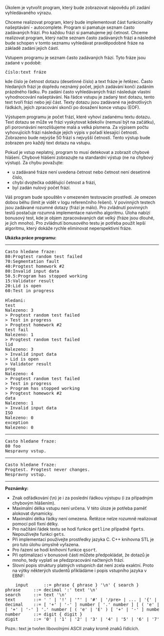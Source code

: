 Úkolem je vytvořit program, který bude zobrazovat nápovědu při zadání vyhledávaného výrazu.

Chceme realizovat program, který bude implementovat část funkcionality našeptávání - autocomplete. Program si pamatuje seznam často zadávaných frází. Pro každou frázi si pamatujeme její četnost. Chceme realizovat program, který načte seznam často zadávaných frází a následně bude schopen v tomto seznamu vyhledávat pravděpodobné fráze na základě zadání jejich částí.

Vstupem programu je seznam často zadávaných frází. Tyto fráze jsou zadané v podobě:

<pre>číslo:text fráze
</pre>

kde číslo je četnost dotazu (desetinné číslo) a text fráze je řetězec. Často hledaných frází je dopředu neznámý počet, jejich zadávání končí zadáním prázdného řádku. Po zadání často vyhledávaných frází následuje vlastní vyhodnocování našeptávání. Na řádce vstupu je zadaný text dotazu, tento text tvoří frázi nebo její část. Texty dotazu jsou zadávané na jednotlivých řádkách, jejich zpracování skončí po dosažení konce vstupu (EOF).

Výstupem programu je počet frází, které vyhoví zadanému textu dotazu. Text dotazu se může ve frázi vyskytovat kdekoliv (nemusí být na začátku), při porovnávání nerozlišujeme malá a velká písmena. Za výpisem počtu vyhovujících frází následuje jejich výpis v pořadí klesající četnosti. Zobrazeno bude nejvýše 50 frází s nejvyšší četností. Tento výstup bude zobrazen pro každý text dotazu na vstupu.

Pokud je vstup neplatný, program to musí detekovat a zobrazit chybové hlášení. Chybové hlášení zobrazujte na standardní výstup (ne na chybový výstup). Za chybu považujte:

*   u zadávané fráze není uvedena četnost nebo četnost není desetinné číslo,
*   chybí dvojtečka oddělující četnost a frázi,
*   byl zadán nulový počet frází.

Váš program bude spouštěn v omezeném testovacím prostředí. Je omezen dobou běhu (limit je vidět v logu referenčního řešení). V povinných testech jsou zadávané rozumné dotazy (frází je málo). Pro zvládnutí povinných testů postačuje rozumná implementace naivního algoritmu. Úloha nabízí bonusový test, kde je objem zpracovávaných dat velký (fráze jsou dlouhé, je jich mnoho). Pro zvládnutí bonusového testu je potřeba použít lepší algoritmu, který dokáže rychle eliminovat neperspektivní fráze.

**Ukázka práce programu:**

* * *

<pre>Casto hledane fraze:
80:Progtest random test failed
70:Segmentation fault
40:Progtest homework #2
80:Invalid input data
50.5:Program has stopped working
15:Validator result
20:Lid is open
60:Test in progress

Hledani:
test
Nalezeno: 3
> Progtest random test failed
> Test in progress
> Progtest homework #2
test fail
Nalezeno: 1
> Progtest random test failed
lid
Nalezeno: 3
> Invalid input data
> Lid is open
> Validator result
prog
Nalezeno: 4
> Progtest random test failed
> Test in progress
> Program has stopped working
> Progtest homework #2
data
Nalezeno: 1
> Invalid input data
ISO
Nalezeno: 0
exception
Nalezeno: 0
</pre>

* * *

<pre>Casto hledane fraze:
80 foo
Nespravny vstup.
</pre>

* * *

<pre>Casto hledane fraze:
Progtest. Progtest never changes.
Nespravny vstup.
</pre>

* * *

**Poznámky:**

*   Znak odřádkování (\n) je i za poslední řádkou výstupu (i za případným chybovým hlášením).
*   Maximální délka vstupu není určena. V této úloze je potřeba paměť alokovat dynamicky.
*   Maximální délka řádky není omezena. Řetězce nelze rozumně realizovat pomocí polí fixní délky.
*   Pro načítání řádek textu se hodí funkce <tt>getline</tt> případně <tt>fgets</tt>. Nepoužívejte funkci <tt>gets</tt>.
*   Při implementaci používejte prostředky jazyka C. C++ knihovna STL je pro tuto úlohu úmyslně vyřazena.
*   Pro řazení se hodí knihovní funkce <tt>qsort</tt>.
*   Při optimalizaci v bonusové části můžete předpokládat, že dotazů je mnoho, tedy vyplatí se předzpracování načtených frází.
*   Slovní popis struktury platných vstupních dat není zcela exaktní. Proto na výtky některých studentů přikládáme i popis vstupního jazyka v EBNF:

<pre>    input      ::= phrase { phrase } '\n' { search }
phrase     ::= decimal ':' text '\n'
search     ::= text '\n'
text       ::= ' ' | '!' | '"' | '#' | '/pre> | ... | '{' | '|' | '}' | '~'
decimal    ::= [ '+' | '-' ] number [ '.' number ] [ ( 'e' | 'E' ) [ '+' | '-' ] number ] |
[ '+' | '-' ] '.' number [ ( 'e' | 'E' ) [ '+' | '-' ] number ]
number     ::= digit { digit }
digit      ::= '0' | '1' | '2' | '3' | '4' | '5' | '6' | '7' | '8' | '9'
</pre>

Pozn.: text je tvořen libovolnými ASCII znaky kromě znaků řídících.